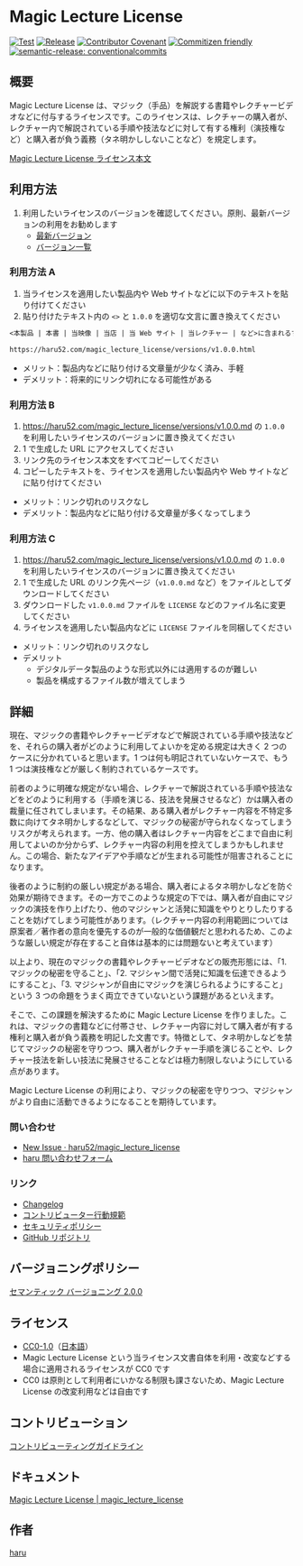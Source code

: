 # Magic Lecture License

[![Test](https://github.com/haru52/magic_lecture_license/actions/workflows/test.yml/badge.svg)](https://github.com/haru52/magic_lecture_license/actions/workflows/test.yml)
[![Release](https://github.com/haru52/magic_lecture_license/actions/workflows/release.yml/badge.svg)](https://github.com/haru52/magic_lecture_license/actions/workflows/release.yml)
[![Contributor Covenant](https://img.shields.io/badge/Contributor%20Covenant-2.0-4baaaa.svg)](https://haru52.com/magic_lecture_license/CODE_OF_CONDUCT.html)
[![Commitizen friendly](https://img.shields.io/badge/commitizen-friendly-brightgreen.svg)](https://commitizen.github.io/cz-cli/)
[![semantic-release: conventionalcommits](https://img.shields.io/badge/semantic--release-conventionalcommits-e10079?logo=semantic-release)](https://github.com/semantic-release/semantic-release)

## 概要

Magic Lecture License は、マジック（手品）を解説する書籍やレクチャービデオなどに付与するライセンスです。このライセンスは、レクチャーの購入者が、レクチャー内で解説されている手順や技法などに対して有する権利（演技権など）と購入者が負う義務（タネ明かししないことなど）を規定します。

[Magic Lecture License ライセンス本文](https://haru52.com/magic_lecture_license/versions/)

## 利用方法

1. 利用したいライセンスのバージョンを確認してください。原則、最新バージョンの利用をお勧めします
   - [最新バージョン](https://github.com/haru52/magic_lecture_license/releases/latest)
   - [バージョン一覧](https://github.com/haru52/magic_lecture_license/releases)

### 利用方法 A

<!-- textlint-disable prh -->
1. 当ライセンスを適用したい製品内や Web サイトなどに以下のテキストを貼り付けてください
2. 貼り付けたテキスト内の `<>` と `1.0.0` を適切な文言に置き換えてください
<!-- textlint-enable prh -->

```txt
<本製品 | 本書 | 当映像 | 当店 | 当 Web サイト | 当レクチャー | など>に含まれるすべてのコンテンツは、次の Magic Lecture License v1.0.0 の下でのみ利用可能です。

https://haru52.com/magic_lecture_license/versions/v1.0.0.html
```

- メリット：製品内などに貼り付ける文章量が少なく済み、手軽
- デメリット：将来的にリンク切れになる可能性がある

### 利用方法 B

1. <https://haru52.com/magic_lecture_license/versions/v1.0.0.md> の `1.0.0` を利用したいライセンスのバージョンに置き換えてください
2. 1 で生成した URL にアクセスしてください
3. リンク先のライセンス本文をすべてコピーしてください
4. コピーしたテキストを、ライセンスを適用したい製品内や Web サイトなどに貼り付けてください

- メリット：リンク切れのリスクなし
- デメリット：製品内などに貼り付ける文章量が多くなってしまう

### 利用方法 C

1. <https://haru52.com/magic_lecture_license/versions/v1.0.0.md> の `1.0.0` を利用したいライセンスのバージョンに置き換えてください
2. 1 で生成した URL のリンク先ページ（`v1.0.0.md` など）をファイルとしてダウンロードしてください
3. ダウンロードした `v1.0.0.md` ファイルを `LICENSE` などのファイル名に変更してください
4. ライセンスを適用したい製品内などに `LICENSE` ファイルを同梱してください

- メリット：リンク切れのリスクなし
- デメリット
  - デジタルデータ製品のような形式以外には適用するのが難しい
  - 製品を構成するファイル数が増えてしまう

## 詳細

現在、マジックの書籍やレクチャービデオなどで解説されている手順や技法などを、それらの購入者がどのように利用してよいかを定める規定は大きく 2 つのケースに分かれていると思います。1 つは何も明記されていないケースで、もう 1 つは演技権などが厳しく制約されているケースです。

前者のように明確な規定がない場合、レクチャーで解説されている手順や技法などをどのように利用する（手順を演じる、技法を発展させるなど）かは購入者の裁量に任されてしまいます。その結果、ある購入者がレクチャー内容を不特定多数に向けてタネ明かしするなどして、マジックの秘密が守られなくなってしまうリスクが考えられます。一方、他の購入者はレクチャー内容をどこまで自由に利用してよいのか分からず、レクチャー内容の利用を控えてしまうかもしれません。この場合、新たなアイデアや手順などが生まれる可能性が阻害されることになります。

後者のように制約の厳しい規定がある場合、購入者によるタネ明かしなどを防ぐ効果が期待できます。その一方でこのような規定の下では、購入者が自由にマジックの演技を作り上げたり、他のマジシャンと活発に知識をやりとりしたりすることを妨げてしまう可能性があります。（レクチャー内容の利用範囲については原案者／著作者の意向を優先するのが一般的な価値観だと思われるため、このような厳しい規定が存在すること自体は基本的には問題ないと考えています）

<!-- textlint-disable japanese/sentence-length -->
以上より、現在のマジックの書籍やレクチャービデオなどの販売形態には、「1. マジックの秘密を守ること」、「2. マジシャン間で活発に知識を伝達できるようにすること」、「3. マジシャンが自由にマジックを演じられるようにすること」という 3 つの命題をうまく両立できていないという課題があるといえます。
<!-- textlint-disable japanese/sentence-length -->

そこで、この課題を解決するために Magic Lecture License を作りました。これは、マジックの書籍などに付帯させ、レクチャー内容に対して購入者が有する権利と購入者が負う義務を明記した文書です。特徴として、タネ明かしなどを禁じてマジックの秘密を守りつつ、購入者がレクチャー手順を演じることや、レクチャー技法を新しい技法に発展させることなどは極力制限しないようにしている点があります。

Magic Lecture License の利用により、マジックの秘密を守りつつ、マジシャンがより自由に活動できるようになることを期待しています。

### 問い合わせ

- [New Issue · haru52/magic_lecture_license](https://github.com/haru52/magic_lecture_license/issues/new/choose)
- [haru 問い合わせフォーム](https://docs.google.com/forms/d/e/1FAIpQLSddUF5PDhRpYPZ8VGVZClTBQCo-SQb4QzszOZanmWjUnH_stw/viewform?usp=sf_link)

### リンク

- [Changelog](docs/CHANGELOG.md)
- [コントリビューター行動規範](docs/CODE_OF_CONDUCT.md)
- [セキュリティポリシー](docs/SECURITY.md)
- [GitHub リポジトリ](https://github.com/haru52/magic_lecture_license)

## バージョニングポリシー

[セマンティック バージョニング 2.0.0](https://semver.org/lang/ja/spec/v2.0.0.html)

## ライセンス

- [CC0-1.0](LICENSE)（[日本語](https://creativecommons.org/publicdomain/zero/1.0/legalcode.ja)）
- Magic Lecture License という当ライセンス文書自体を利用・改変などする場合に適用されるライセンスが CC0 です
- CC0 は原則として利用者にいかなる制限も課さないため、Magic Lecture License の改変利用などは自由です

## コントリビューション

[コントリビューティングガイドライン](https://haru52.com/magic_lecture_license/docs/CONTRIBUTING.html)

## ドキュメント

[Magic Lecture License \| magic_lecture_license](https://haru52.com/magic_lecture_license/)

## 作者

[haru](https://haru52.com/)
